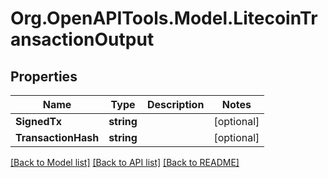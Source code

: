 # Org.OpenAPITools.Model.LitecoinTransactionOutput

## Properties

Name | Type | Description | Notes
------------ | ------------- | ------------- | -------------
**SignedTx** | **string** |  | [optional] 
**TransactionHash** | **string** |  | [optional] 

[[Back to Model list]](../README.md#documentation-for-models) [[Back to API list]](../README.md#documentation-for-api-endpoints) [[Back to README]](../README.md)

